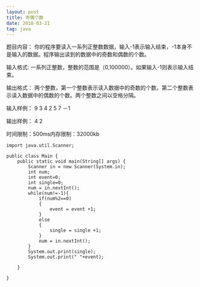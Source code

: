 ```yaml
---
layout: post
title: 奇偶个数
date: 2018-03-21
tag: java
---
```


题目内容：
你的程序要读入一系列正整数数据，输入-1表示输入结束，-1本身不是输入的数据。程序输出读到的数据中的奇数和偶数的个数。

输入格式:
一系列正整数，整数的范围是（0,100000）。如果输入-1则表示输入结束。

输出格式：
两个整数，第一个整数表示读入数据中的奇数的个数，第二个整数表示读入数据中的偶数的个数。两个整数之间以空格分隔。

输入样例：
9 3 4 2 5 7 －1 

输出样例：
4 2

时间限制：500ms内存限制：32000kb
```
import java.util.Scanner;

public class Main {
	public static void main(String[] args) {
		Scanner in = new Scanner(System.in);
		int num;
		int event=0;
		int single=0;
		num = in.nextInt();
		while(num!=-1){			
			if(num%2==0)
			{
				event = event +1;
			}
			else
			{
				single = single +1;
			}
			num = in.nextInt();
		}
		System.out.print(single);
		System.out.print(" "+event);
		
	}

}
```